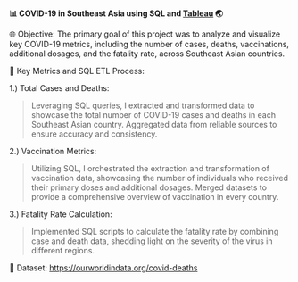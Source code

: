 **📊 COVID-19 in Southeast Asia using SQL and [Tableau](https://public.tableau.com/views/SouthEastAsiaCovidAsofNovember2023/Dashboard1?:language=en-US&:display_count=n&:origin=viz_share_link) 🌏**

🌐 Objective: 
The primary goal of this project was to analyze and visualize key COVID-19 metrics, including the number of cases, deaths, vaccinations, additional dosages, and the fatality rate, across Southeast Asian countries.

🔑 Key Metrics and SQL ETL Process:

1.) Total Cases and Deaths:
>Leveraging SQL queries, I extracted and transformed data to showcase the total number of COVID-19 cases and deaths in each Southeast Asian country.
>Aggregated data from reliable sources to ensure accuracy and consistency.

2.) Vaccination Metrics:
>Utilizing SQL, I orchestrated the extraction and transformation of vaccination data, showcasing the number of individuals who received their primary doses and additional dosages.
>Merged datasets to provide a comprehensive overview of vaccination in every country.

3.) Fatality Rate Calculation:
>Implemented SQL scripts to calculate the fatality rate by combining case and death data, shedding light on the severity of the virus in different regions.

📖 Dataset:
https://ourworldindata.org/covid-deaths
